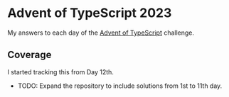 # Advent of TypeScript 2023

My answers to each day of the [Advent of TypeScript](https://typehero.dev/aot-2023) challenge.

## Coverage

I started tracking this from Day 12th.

- TODO: Expand the repository to include solutions from 1st to 11th day.
